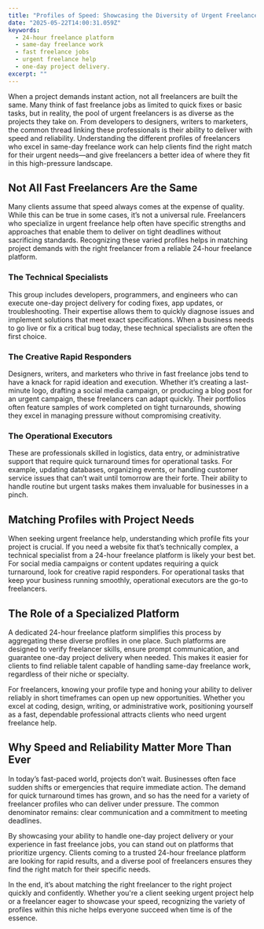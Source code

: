 ```yaml
---
title: "Profiles of Speed: Showcasing the Diversity of Urgent Freelancers"
date: "2025-05-22T14:00:31.059Z"
keywords:
  - 24-hour freelance platform
  - same-day freelance work
  - fast freelance jobs
  - urgent freelance help
  - one-day project delivery.
excerpt: ""
---
```


When a project demands instant action, not all freelancers are built the same. Many think of fast freelance jobs as limited to quick fixes or basic tasks, but in reality, the pool of urgent freelancers is as diverse as the projects they take on. From developers to designers, writers to marketers, the common thread linking these professionals is their ability to deliver with speed and reliability. Understanding the different profiles of freelancers who excel in same-day freelance work can help clients find the right match for their urgent needs—and give freelancers a better idea of where they fit in this high-pressure landscape.

## Not All Fast Freelancers Are the Same

Many clients assume that speed always comes at the expense of quality. While this can be true in some cases, it’s not a universal rule. Freelancers who specialize in urgent freelance help often have specific strengths and approaches that enable them to deliver on tight deadlines without sacrificing standards. Recognizing these varied profiles helps in matching project demands with the right freelancer from a reliable 24-hour freelance platform.

### The Technical Specialists

This group includes developers, programmers, and engineers who can execute one-day project delivery for coding fixes, app updates, or troubleshooting. Their expertise allows them to quickly diagnose issues and implement solutions that meet exact specifications. When a business needs to go live or fix a critical bug today, these technical specialists are often the first choice.

### The Creative Rapid Responders

Designers, writers, and marketers who thrive in fast freelance jobs tend to have a knack for rapid ideation and execution. Whether it’s creating a last-minute logo, drafting a social media campaign, or producing a blog post for an urgent campaign, these freelancers can adapt quickly. Their portfolios often feature samples of work completed on tight turnarounds, showing they excel in managing pressure without compromising creativity.

### The Operational Executors

These are professionals skilled in logistics, data entry, or administrative support that require quick turnaround times for operational tasks. For example, updating databases, organizing events, or handling customer service issues that can’t wait until tomorrow are their forte. Their ability to handle routine but urgent tasks makes them invaluable for businesses in a pinch.

## Matching Profiles with Project Needs

When seeking urgent freelance help, understanding which profile fits your project is crucial. If you need a website fix that’s technically complex, a technical specialist from a 24-hour freelance platform is likely your best bet. For social media campaigns or content updates requiring a quick turnaround, look for creative rapid responders. For operational tasks that keep your business running smoothly, operational executors are the go-to freelancers.

## The Role of a Specialized Platform

A dedicated 24-hour freelance platform simplifies this process by aggregating these diverse profiles in one place. Such platforms are designed to verify freelancer skills, ensure prompt communication, and guarantee one-day project delivery when needed. This makes it easier for clients to find reliable talent capable of handling same-day freelance work, regardless of their niche or specialty.

For freelancers, knowing your profile type and honing your ability to deliver reliably in short timeframes can open up new opportunities. Whether you excel at coding, design, writing, or administrative work, positioning yourself as a fast, dependable professional attracts clients who need urgent freelance help.

## Why Speed and Reliability Matter More Than Ever

In today’s fast-paced world, projects don’t wait. Businesses often face sudden shifts or emergencies that require immediate action. The demand for quick turnaround times has grown, and so has the need for a variety of freelancer profiles who can deliver under pressure. The common denominator remains: clear communication and a commitment to meeting deadlines.

By showcasing your ability to handle one-day project delivery or your experience in fast freelance jobs, you can stand out on platforms that prioritize urgency. Clients coming to a trusted 24-hour freelance platform are looking for rapid results, and a diverse pool of freelancers ensures they find the right match for their specific needs.

In the end, it’s about matching the right freelancer to the right project quickly and confidently. Whether you're a client seeking urgent project help or a freelancer eager to showcase your speed, recognizing the variety of profiles within this niche helps everyone succeed when time is of the essence.
